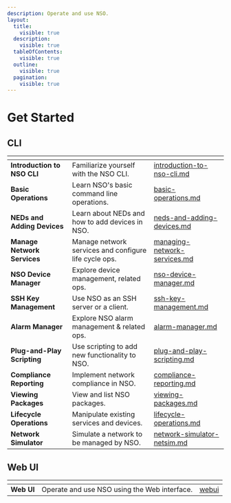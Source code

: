 ```yaml
---
description: Operate and use NSO.
layout:
  title:
    visible: true
  description:
    visible: true
  tableOfContents:
    visible: true
  outline:
    visible: true
  pagination:
    visible: true
---
```


# Get Started

## CLI

<table data-view="cards" data-full-width="false"><thead><tr><th></th><th></th><th data-hidden data-card-target data-type="content-ref"></th></tr></thead><tbody><tr><td><strong>Introduction to NSO CLI</strong></td><td>Familiarize yourself with the NSO CLI.</td><td><a href="cli/introduction-to-nso-cli.md">introduction-to-nso-cli.md</a></td></tr><tr><td><strong>Basic Operations</strong></td><td>Learn NSO's basic command line operations.</td><td><a href="cli/basic-operations.md">basic-operations.md</a></td></tr><tr><td><strong>NEDs and Adding Devices</strong></td><td>Learn about NEDs and how to add devices in NSO.</td><td><a href="cli/neds-and-adding-devices.md">neds-and-adding-devices.md</a></td></tr><tr><td><strong>Manage Network Services</strong></td><td>Manage network services and configure life cycle ops.</td><td><a href="cli/managing-network-services.md">managing-network-services.md</a></td></tr><tr><td><strong>NSO Device Manager</strong></td><td>Explore device management, related ops.</td><td><a href="cli/nso-device-manager.md">nso-device-manager.md</a></td></tr><tr><td><strong>SSH Key Management</strong></td><td>Use NSO as an SSH server or a client.</td><td><a href="cli/ssh-key-management.md">ssh-key-management.md</a></td></tr><tr><td><strong>Alarm Manager</strong></td><td>Explore NSO alarm management &#x26; related ops.</td><td><a href="cli/alarm-manager.md">alarm-manager.md</a></td></tr><tr><td><strong>Plug-and-Play Scripting</strong></td><td>Use scripting to add new functionality to NSO.</td><td><a href="cli/plug-and-play-scripting.md">plug-and-play-scripting.md</a></td></tr><tr><td><strong>Compliance Reporting</strong></td><td>Implement network compliance in NSO.</td><td><a href="cli/compliance-reporting.md">compliance-reporting.md</a></td></tr><tr><td><strong>Viewing Packages</strong></td><td>View and list NSO packages.</td><td><a href="cli/viewing-packages.md">viewing-packages.md</a></td></tr><tr><td><strong>Lifecycle Operations</strong></td><td>Manipulate existing services and devices.</td><td><a href="cli/lifecycle-operations.md">lifecycle-operations.md</a></td></tr><tr><td><strong>Network Simulator</strong></td><td>Simulate a network to be managed by NSO.</td><td><a href="cli/network-simulator-netsim.md">network-simulator-netsim.md</a></td></tr></tbody></table>

## Web UI

<table data-view="cards"><thead><tr><th></th><th></th><th data-hidden data-card-target data-type="content-ref"></th></tr></thead><tbody><tr><td><strong>Web UI</strong></td><td>Operate and use NSO using the Web interface.</td><td><a href="webui/">webui</a></td></tr></tbody></table>
